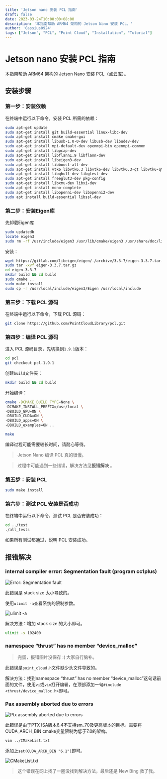 ```yaml
---
title: 'Jetson nano 安装 PCL 指南'
draft: false
date: 2023-03-24T10:00:00+08:00
description: '本指南帮助 ARM64 架构的 Jetson Nano 安装 PCL。'
author: 'Cassius0924'
tags: ["Jetson", "PCL", "Point Cloud", "Installation", "Tutorial"]
---
```


# Jetson nano 安装 PCL 指南

本指南帮助 ARM64 架构的 Jetson Nano 安装 PCL（点云库）。

## 安装步骤

### 第一步：安装依赖

在终端中运行以下命令，安装 PCL 所需的依赖：

```bash
sudo apt-get update
sudo apt-get install git build-essential linux-libc-dev
sudo apt-get install cmake cmake-gui
sudo apt-get install libusb-1.0-0-dev libusb-dev libudev-dev
sudo apt-get install mpi-default-dev openmpi-bin openmpi-common
sudo apt-get install libpcap-dev
sudo apt-get install libflann1.9 libflann-dev
sudo apt-get install libeigen3-dev
sudo apt-get install libboost-all-dev
sudo apt-get install vtk6 libvtk6.3 libvtk6-dev libvtk6.3-qt libvtk6-qt-dev
sudo apt-get install libqhull-dev libgtest-dev
sudo apt-get install freeglut3-dev pkg-config
sudo apt-get install libxmu-dev libxi-dev
sudo apt-get install mono-complete
sudo apt-get install libopenni-dev libopenni2-dev
sudo apt install build-essential libssl-dev
```

### 第二步：安装Eigen库

先卸载Eigen库

```bash
sudo updatedb
locate eigen3
sudo rm -rf /usr/include/eigen3 /usr/lib/cmake/eigen3 /usr/share/doc/libeigen3- dev /usr/share/pkgconfig/eigen3.pc /var/lib/dpkg/info/libeigen3-dev.list /var/lib/dpkg/info/libeigen3-dev.md5sums
```

安装：

```bash
wget https://gitlab.com/libeigen/eigen/-/archive/3.3.7/eigen-3.3.7.tar.gz
sudo tar -xvf eigen-3.3.7.tar.gz
cd eigen-3.3.7
mkdir build && cd build
sudo cmake ..
sudo make install
sudo cp -r /usr/local/include/eigen3/Eigen /usr/local/include
```

### 第三步：下载 PCL 源码

在终端中运行以下命令，下载 PCL 源码：

```bash
git clone https://github.com/PointCloudLibrary/pcl.git
```

### 第四步：编译 PCL 源码

进入 PCL 源码目录，先切换到`1.9.1`版本：

```bash
cd pcl
git checkout pcl-1.9.1
```

创建`build`文件夹：

```bash
mkdir build && cd build
```

开始编译：

```bash
cmake -DCMAKE_BUILD_TYPE=None \
-DCMAKE_INSTALL_PREFIX=/usr/local \
-DBUILD_GPU=ON \
-DBUILD_CUDA=ON \
-DBUILD_apps=ON \
-DBUILD_examples=ON ..
```

```bash
make
```

编译过程可能需要较长时间，请耐心等待。

> Jetson Nano 编译 PCL 真的很慢。

> 过程中可能遇到一些错误，解决方法见**报错解决** 。

### 第五步：安装 PCL

```bash
sudo make install
```

### 第六步：测试 PCL 安装是否成功

在终端中运行以下命令，测试 PCL 是否安装成功：

```bash
cd ../test
./all_tests
```

如果所有测试都通过，说明 PCL 安装成功。

## 报错解决

### internal compiler error: Segmentation fault (program cc1plus)

![Error: Segmentation fault](https://s2.loli.net/2023/03/22/b2WsoMnBfXatSzv.png)

此错误是 stack size 太小导致的。

使用`ulimit -a`查看系统的限制参数。

![ulimit -a](https://s2.loli.net/2023/03/22/pauXTL7FedP4xVS.png)

解决方法：增加 stack size 的大小即可。

```bash
ulimit -s 102400
```

### namespace “thrust” has no member “device_malloc”

> 完蛋，报错图片没保存 :( 大家自行脑补。

此错误是`point_cloud.h`文件缺少头文件导致的。

解决方法：找到namespace “thrust” has no member “device_malloc”这句话前面的文件，使用`vi`或`vim`打开编辑，在顶部添加一句`#include <thrust/device_malloc.h>`即可。

### Pax assembly aborted due to errors

![Ptx assembly aborted due to errors](https://s2.loli.net/2023/03/22/zI2W3ykXlJB5wCG.png)

此错误是由于PTX ISA版本6.4不支持sm_70及更高版本的目标。需要将CUDA_ARCH_BIN cmake变量限制为低于7.0的架构。

```bash
vim ../CMakeList.txt
```

添加上`set(CUDA_ARCH_BIN "6.1")`即可。

![CMakeList.txt](https://s2.loli.net/2023/03/22/kmswYOlR2MQI3fE.png)

> 这个错误在网上找了一圈没找到解决方法，最后还是 New Bing 救了我。
